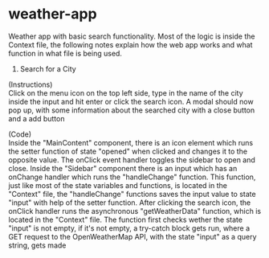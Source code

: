# weather-app
Weather app with basic search functionality. Most of the logic is inside the Context file, the following notes explain how the web app works and what function in what file is being used.

1. Search for a City

(Instructions)    
Click on the menu icon on the top left side, type in the name of the city inside the input and hit enter or click the search icon. A modal should now pop up, with some information about the searched city with a close button and a add button

(Code)  
Inside the "MainContent" component, there is an icon element which runs the setter function of state "opened" when clicked and changes it to the opposite value. The onClick event handler toggles the sidebar to open and close. Inside the "Sidebar" component there is an input which has an onChange handler which runs the "handleChange" function. This function, just like most of the state variables and functions, is located in the "Context" file, the "handleChange" functions saves the input value to state "input" with help of the setter function. After clicking the search icon, the onClick handler runs the asynchronous "getWeatherData" function, which is located in the "Context" file. The function first checks wether the state "input" is not empty, if it's not empty, a try-catch block gets run, where a GET request to the OpenWeatherMap API, with the state "input" as a query string, gets made 
